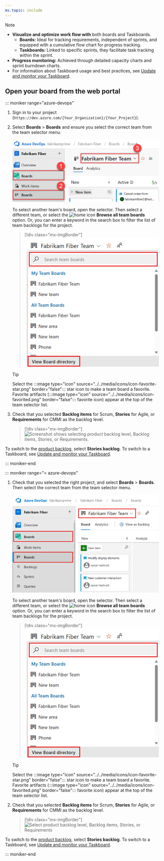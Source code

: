 ```yaml
---
ms.topic: include
---
```



> [!NOTE]  
> - **Visualize and optimize work flow with** both boards and Taskboards.
>     - **Boards:** Ideal for tracking requirements, independent of sprints, and equipped with a cumulative flow chart for progress tracking.
>     - **Taskboards:** Linked to specific sprints, they facilitate task tracking within the sprint.
> - **Progress monitoring:** Achieved through detailed capacity charts and sprint burndown charts.
> - For information about Taskboard usage and best practices, see [Update and monitor your Taskboard](../sprints/task-board.md).


## Open your board from the web portal

::: moniker range="azure-devops"

1. Sign in to your project (```https://dev.azure.com/{Your_Organization}/{Your_Project}```).

2. Select **Boards** > **Boards** and ensure you select the correct team from the team selector menu. 

	![Screenshot showing Opening a board.](../boards/media/quickstart/open-kanban-board-agile-s155.png)  

	To select another team's board, open the selector. Then select a different team, or select the ![home icon](../../media/icons/home-icon.png) **Browse all team boards** option. Or, you can enter a keyword in the search box to filter the list of team backlogs for the project.

	> [!div class="mx-imgBorder"]  
	> ![Screenshot show selecting another team's board.](../boards/media/quickstart/select-kanban-team-board.png) 

	> [!TIP]    
	> Select the :::image type="icon" source="../../media/icons/icon-favorite-star.png" border="false"::: star icon to make a team board a favorite. Favorite artifacts (:::image type="icon" source="../../media/icons/icon-favorited.png" border="false"::: favorite icon) appear at the top of the team selector list.

3. Check that you selected **Backlog items** for Scrum, **Stories** for Agile, or **Requirements** for CMMI as the backlog level. 

	> [!div class="mx-imgBorder"]  
	> ![Screenshot shows selecting product backlog level, Backlog items, Stories, or Requirements.](../sprints/media/assign-items-sprint/select-product-backlog-agile.png) 

To switch to the [product backlog](../backlogs/create-your-backlog.md), select **Stories backlog**. To switch to a Taskboard, see [Update and monitor your Taskboard](../sprints/task-board.md).  

::: moniker-end

::: moniker range="< azure-devops"

1. Check that you selected the right project, and select **Boards** > **Boards**. Then select the correct team from the team selector menu. 

	![Open your board](../boards/media/quickstart/open-kanban-board-agile.png)  

	To select another team's board, open the selector. Then select a different team, or select the ![home icon](../../media/icons/home-icon.png) **Browse all team boards** option. Or, you can enter a keyword in the search box to filter the list of team backlogs for the project.

	> [!div class="mx-imgBorder"]  
	> ![Select another team's board](../boards/media/quickstart/select-kanban-team-board.png) 

	> [!TIP]    
	> Select the :::image type="icon" source="../../media/icons/icon-favorite-star.png" border="false"::: star icon to make a team board a favorite. Favorite artifacts (:::image type="icon" source="../../media/icons/icon-favorited.png" border="false"::: favorite icon) appear at the top of the team selector list.

2. Check that you selected **Backlog items** for Scrum, **Stories** for Agile, or **Requirements** for CMMI as the backlog level. 

	> [!div class="mx-imgBorder"]  
	> ![Select product backlog level, Backlog items, Stories, or Requirements](../sprints/media/assign-items-sprint/select-product-backlog-agile.png) 

To switch to the [product backlog](../backlogs/create-your-backlog.md), select **Stories backlog**. To switch to a Taskboard, see [Update and monitor your Taskboard](../sprints/task-board.md).  

::: moniker-end
